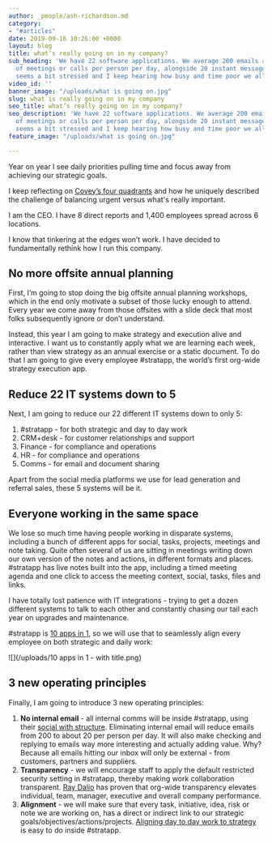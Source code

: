 ```yaml
---
author: _people/ash-richardson.md
category:
- "#articles"
date: 2019-09-16 10:26:00 +0000
layout: blog
title: what’s really going on in my company?
sub_heading: 'We have 22 software applications. We average 200 emails and 5 hours
  of meetings or calls per person per day, alongside 20 instant messages per hour.  Everyone
  seems a bit stressed and I keep hearing how busy and time poor we all are. '
video_id: ''
banner_image: "/uploads/what is going on.jpg"
slug: what is really going on in my company
seo_title: what’s really going on in my company?
seo_description: 'We have 22 software applications. We average 200 emails and 5 hours
  of meetings or calls per person per day, alongside 20 instant messages per hour.  Everyone
  seems a bit stressed and I keep hearing how busy and time poor we all are. '
feature_image: "/uploads/what is going on.jpg"

---
```

Year on year I see daily priorities pulling time and focus away from achieving our strategic goals.

I keep reflecting on [Covey’s four quadrants](https://en.wikipedia.org/wiki/The_7_Habits_of_Highly_Effective_People "The 7 Habits of Highly Effective People") and how he uniquely described the challenge of balancing urgent versus what's really important.

I am the CEO. I have 8 direct reports and 1,400 employees spread across 6 locations.

I know that tinkering at the edges won’t work. I have decided to fundamentally rethink how I run this company.

## No more offsite annual planning

First, I’m going to stop doing the big offsite annual planning workshops, which in the end only motivate a subset of those lucky enough to attend. Every year we come away from those offsites with a slide deck that most folks subsequently ignore or don’t understand.

Instead, this year I am going to make strategy and execution alive and interactive. I want us to constantly apply what we are learning each week, rather than view strategy as an annual exercise or a static document. To do that I am going to give every employee #stratapp, the world’s first org-wide strategy execution app.

## Reduce 22 IT systems down to 5

Next, I am going to reduce our 22 different IT systems down to only 5:

1. #stratapp - for both strategic and day to day work
2. CRM+desk - for customer relationships and support
3. Finance - for compliance and operations
4. HR - for compliance and operations
5. Comms - for email and document sharing

Apart from the social media platforms we use for lead generation and referral sales, these 5 systems will be it.

## Everyone working in the same space

We lose so much time having people working in disparate systems, including a bunch of different apps for social, tasks, projects, meetings and note taking. Quite often several of us are sitting in meetings writing down our own version of the notes and actions, in different formats and places. #stratapp has live notes built into the app, including a timed meeting agenda and one click to access the meeting context, social, tasks, files and links.

I have totally lost patience with IT integrations - trying to get a dozen different systems to talk to each other and constantly chasing our tail each year on upgrades and maintenance.

\#stratapp is [10 apps in 1](https://stratapp.ai/blog/stratapp-explainer-video/ "10 apps in 1"), so we will use that to seamlessly align every employee on both strategic and daily work:

![](/uploads/10 apps in 1 - with title.png)

## 3 new operating principles

Finally, I am going to introduce 3 new operating principles:

1. **No internal email** - all internal comms will be inside #stratapp, using their [social with structure](https://stratapp.ai/blog/atlassian-stride-social-with-structure/ "social with structure"). Eliminating internal email will reduce emails from 200 to about 20 per person per day. It will also make checking and replying to emails way more interesting and actually adding value.  Why?  Because all emails hitting our inbox will only be external - from customers, partners and suppliers.
2. **Transparency** - we will encourage staff to apply the default restricted security setting in #stratapp, thereby making work collaboration transparent. [Ray Dalio](https://stratapp.ai/principles-by-ray-dalio-embracing-radical-transparency/ "Ray Dalio") has proven that org-wide transparency elevates individual, team, manager, executive and overall company performance.
3. **Alignment** - we will make sure that every task, initiative, idea, risk or note we are working on, has a direct or indirect link to our strategic goals/objectives/actions/projects. [Aligning day to day work to strategy](https://stratapp.ai/blog/why-stratapp-is-10-apps-in-1/ "aligning day to day work to strategy") is easy to do inside #stratapp.